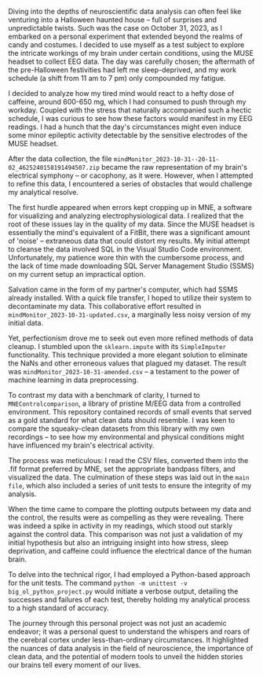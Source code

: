 Diving into the depths of neuroscientific data analysis can often feel like venturing into a Halloween haunted house – full of surprises and unpredictable twists. Such was the case on October 31, 2023, as I embarked on a personal experiment that extended beyond the realms of candy and costumes. I decided to use myself as a test subject to explore the intricate workings of my brain under certain conditions, using the MUSE headset to collect EEG data. The day was carefully chosen; the aftermath of the pre-Halloween festivities had left me sleep-deprived, and my work schedule (a shift from 11 am to 7 pm) only compounded my fatigue.

I decided to analyze how my tired mind would react to a hefty dose of caffeine, around 600-650 mg, which I had consumed to push through my workday. Coupled with the stress that naturally accompanied such a hectic schedule, I was curious to see how these factors would manifest in my EEG readings. I had a hunch that the day's circumstances might even induce some minor epileptic activity detectable by the sensitive electrodes of the MUSE headset.

After the data collection, the file `mindMonitor_2023-10-31--20-11-02_4625240158191494507.zip` became the raw representation of my brain's electrical symphony – or cacophony, as it were. However, when I attempted to refine this data, I encountered a series of obstacles that would challenge my analytical resolve.

The first hurdle appeared when errors kept cropping up in MNE, a software for visualizing and analyzing electrophysiological data. I realized that the root of these issues lay in the quality of my data. Since the MUSE headset is essentially the mind's equivalent of a FitBit, there was a significant amount of 'noise' – extraneous data that could distort my results. My initial attempt to cleanse the data involved SQL in the Visual Studio Code environment. Unfortunately, my patience wore thin with the cumbersome process, and the lack of time made downloading SQL Server Management Studio (SSMS) on my current setup an impractical option.

Salvation came in the form of my partner's computer, which had SSMS already installed. With a quick file transfer, I hoped to utilize their system to decontaminate my data. This collaborative effort resulted in `mindMonitor_2023-10-31-updated.csv`, a marginally less noisy version of my initial data.

Yet, perfectionism drove me to seek out even more refined methods of data cleanup. I stumbled upon the `sklearn.impute` with its `SimpleImputer` functionality. This technique provided a more elegant solution to eliminate the NaNs and other erroneous values that plagued my dataset. The result was `mindMonitor_2023-10-31-amended.csv` – a testament to the power of machine learning in data preprocessing.

To contrast my data with a benchmark of clarity, I turned to `MNEControlcomparison`, a library of pristine M/EEG data from a controlled environment. This repository contained records of small events that served as a gold standard for what clean data should resemble. I was keen to compare the squeaky-clean datasets from this library with my own recordings – to see how my environmental and physical conditions might have influenced my brain's electrical activity.

The process was meticulous: I read the CSV files, converted them into the .fif format preferred by MNE, set the appropriate bandpass filters, and visualized the data. The culmination of these steps was laid out in the `main file`, which also included a series of unit tests to ensure the integrity of my analysis.

When the time came to compare the plotting outputs between my data and the control, the results were as compelling as they were revealing. There was indeed a spike in activity in my readings, which stood out starkly against the control data. This comparison was not just a validation of my initial hypothesis but also an intriguing insight into how stress, sleep deprivation, and caffeine could influence the electrical dance of the human brain.

To delve into the technical rigor, I had employed a Python-based approach for the unit tests. The command `python -m unittest -v big_ol_python_project.py` would initiate a verbose output, detailing the successes and failures of each test, thereby holding my analytical process to a high standard of accuracy.

The journey through this personal project was not just an academic endeavor; it was a personal quest to understand the whispers and roars of the cerebral cortex under less-than-ordinary circumstances. It highlighted the nuances of data analysis in the field of neuroscience, the importance of clean data, and the potential of modern tools to unveil the hidden stories our brains tell every moment of our lives.
